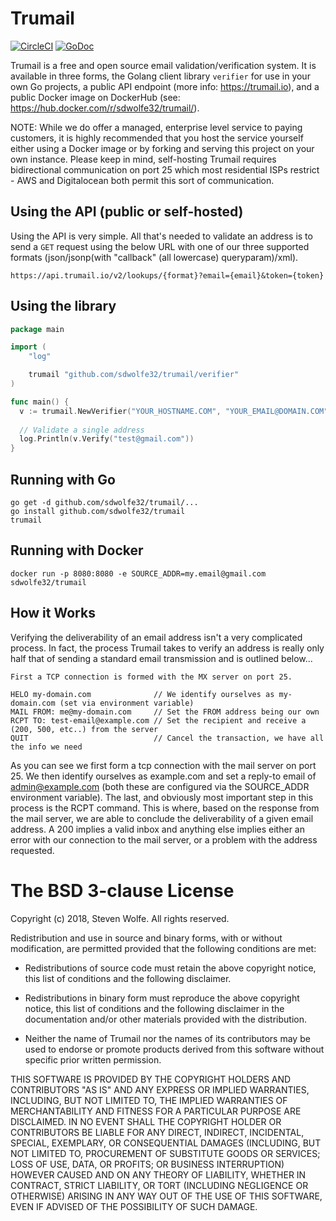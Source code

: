 # Trumail

[![CircleCI](https://circleci.com/gh/sdwolfe32/trumail.svg?style=svg)](https://circleci.com/gh/sdwolfe32/trumail)
[![GoDoc](https://godoc.org/github.com/sdwolfe32/trumail/verifier?status.svg)](https://godoc.org/github.com/sdwolfe32/trumail/verifier)

Trumail is a free and open source email validation/verification system. It is available in three forms, the Golang client library `verifier` for use in your own Go projects, a public API endpoint (more info: https://trumail.io), and a public Docker image on DockerHub (see: https://hub.docker.com/r/sdwolfe32/trumail/). 

NOTE: While we do offer a managed, enterprise level service to paying customers, it is highly recommended that you host the service yourself either using a Docker image or by forking and serving this project on your own instance. Please keep in mind, self-hosting Trumail requires bidirectional communication on port 25 which most residential ISPs restrict - AWS and Digitalocean both permit this sort of communication.

## Using the API (public or self-hosted)

Using the API is very simple. All that's needed to validate an address is to send a `GET` request using the below URL with one of our three supported formats (json/jsonp(with "callback" (all lowercase) queryparam)/xml).
```
https://api.trumail.io/v2/lookups/{format}?email={email}&token={token}
```

## Using the library

```go
package main

import (
	"log"

	trumail "github.com/sdwolfe32/trumail/verifier"
)

func main() {
  v := trumail.NewVerifier("YOUR_HOSTNAME.COM", "YOUR_EMAIL@DOMAIN.COM")
  
  // Validate a single address
  log.Println(v.Verify("test@gmail.com"))
}
```

## Running with Go

```
go get -d github.com/sdwolfe32/trumail/...
go install github.com/sdwolfe32/trumail
trumail
```

## Running with Docker

```
docker run -p 8080:8080 -e SOURCE_ADDR=my.email@gmail.com sdwolfe32/trumail
```

## How it Works

Verifying the deliverability of an email address isn't a very complicated process. In fact, the process Trumail takes to verify an address is really only half that of sending a standard email transmission and is outlined below...
```
First a TCP connection is formed with the MX server on port 25.

HELO my-domain.com              // We identify ourselves as my-domain.com (set via environment variable)
MAIL FROM: me@my-domain.com     // Set the FROM address being our own
RCPT TO: test-email@example.com // Set the recipient and receive a (200, 500, etc..) from the server
QUIT                            // Cancel the transaction, we have all the info we need
```
As you can see we first form a tcp connection with the mail server on port 25. We then identify ourselves as example.com and set a reply-to email of admin@example.com (both these are configured via the SOURCE_ADDR environment variable). The last, and obviously most important step in this process is the RCPT command. This is where, based on the response from the mail server, we are able to conclude the deliverability of a given email address. A 200 implies a valid inbox and anything else implies either an error with our connection to the mail server, or a problem with the address requested.

The BSD 3-clause License
========================

Copyright (c) 2018, Steven Wolfe. All rights reserved.

Redistribution and use in source and binary forms, with or without modification,
are permitted provided that the following conditions are met:

 - Redistributions of source code must retain the above copyright notice,
   this list of conditions and the following disclaimer.

 - Redistributions in binary form must reproduce the above copyright notice,
   this list of conditions and the following disclaimer in the documentation
   and/or other materials provided with the distribution.

 - Neither the name of Trumail nor the names of its contributors may
   be used to endorse or promote products derived from this software without
   specific prior written permission.

THIS SOFTWARE IS PROVIDED BY THE COPYRIGHT HOLDERS AND CONTRIBUTORS "AS IS" AND
ANY EXPRESS OR IMPLIED WARRANTIES, INCLUDING, BUT NOT LIMITED TO, THE IMPLIED
WARRANTIES OF MERCHANTABILITY AND FITNESS FOR A PARTICULAR PURPOSE ARE
DISCLAIMED. IN NO EVENT SHALL THE COPYRIGHT HOLDER OR CONTRIBUTORS BE LIABLE FOR
ANY DIRECT, INDIRECT, INCIDENTAL, SPECIAL, EXEMPLARY, OR CONSEQUENTIAL DAMAGES
(INCLUDING, BUT NOT LIMITED TO, PROCUREMENT OF SUBSTITUTE GOODS OR SERVICES;
LOSS OF USE, DATA, OR PROFITS; OR BUSINESS INTERRUPTION) HOWEVER CAUSED AND ON
ANY THEORY OF LIABILITY, WHETHER IN CONTRACT, STRICT LIABILITY, OR TORT
(INCLUDING NEGLIGENCE OR OTHERWISE) ARISING IN ANY WAY OUT OF THE USE OF THIS
SOFTWARE, EVEN IF ADVISED OF THE POSSIBILITY OF SUCH DAMAGE.
